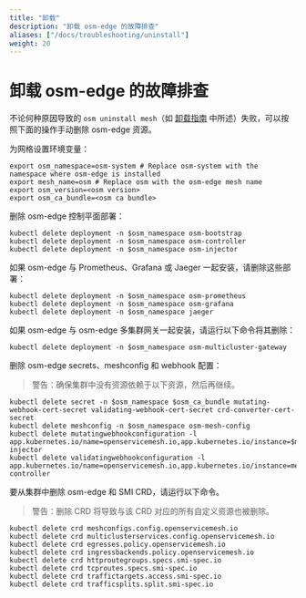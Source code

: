 ```yaml
---
title: "卸载"
description: "卸载 osm-edge 的故障排查"
aliases: ["/docs/troubleshooting/uninstall"]
weight: 20
---
```


# 卸载 osm-edge 的故障排查

不论何种原因导致的 `osm uninstall mesh`（如 [卸载指南](/docs/guides/uninstall/) 中所述）失败，可以按照下面的操作手动删除 osm-edge 资源。

为网格设置环境变量：

```console
export osm_namespace=osm-system # Replace osm-system with the namespace where osm-edge is installed
export mesh_name=osm # Replace osm with the osm-edge mesh name
export osm_version=<osm version>
export osm_ca_bundle=<osm ca bundle>
```

删除 osm-edge 控制平面部署：

```console
kubectl delete deployment -n $osm_namespace osm-bootstrap
kubectl delete deployment -n $osm_namespace osm-controller
kubectl delete deployment -n $osm_namespace osm-injector
```

如果 osm-edge 与 Prometheus、Grafana 或 Jaeger 一起安装，请删除这些部署：

```console
kubectl delete deployment -n $osm_namespace osm-prometheus
kubectl delete deployment -n $osm_namespace osm-grafana
kubectl delete deployment -n $osm_namespace jaeger
```

如果 osm-edge 与 osm-edge 多集群网关一起安装，请运行以下命令将其删除：

```console
kubectl delete deployment -n $osm_namespace osm-multicluster-gateway
```

删除 osm-edge secrets、meshconfig 和 webhook 配置：
> 警告：确保集群中没有资源依赖于以下资源，然后再继续。

```console
kubectl delete secret -n $osm_namespace $osm_ca_bundle mutating-webhook-cert-secret validating-webhook-cert-secret crd-converter-cert-secret
kubectl delete meshconfig -n $osm_namespace osm-mesh-config
kubectl delete mutatingwebhookconfiguration -l app.kubernetes.io/name=openservicemesh.io,app.kubernetes.io/instance=$mesh_name,app.kubernetes.io/version=$osm_version,app=osm-injector
kubectl delete validatingwebhookconfiguration -l app.kubernetes.io/name=openservicemesh.io,app.kubernetes.io/instance=mesh_name,app.kubernetes.io/version=$osm_version,app=osm-controller
```

要从集群中删除 osm-edge 和 SMI CRD，请运行以下命令。
> 警告：删除 CRD 将导致与该 CRD 对应的所有自定义资源也被删除。
```console
kubectl delete crd meshconfigs.config.openservicemesh.io
kubectl delete crd multiclusterservices.config.openservicemesh.io
kubectl delete crd egresses.policy.openservicemesh.io
kubectl delete crd ingressbackends.policy.openservicemesh.io
kubectl delete crd httproutegroups.specs.smi-spec.io
kubectl delete crd tcproutes.specs.smi-spec.io
kubectl delete crd traffictargets.access.smi-spec.io
kubectl delete crd trafficsplits.split.smi-spec.io
```